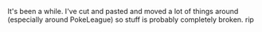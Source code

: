 It's been a while. I've cut and pasted and moved a lot of things around (especially around PokeLeague) so stuff is probably completely broken. rip